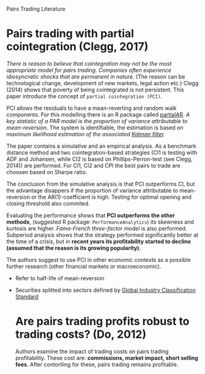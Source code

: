 Pairs Trading Literature

# Pairs trading with partial cointegration (Clegg, 2017)

*There is reason to believe that cointegration may not be the most appropriate model for pairs trading.* *Companies often experience idiosyncratic shocks that are permanent in nature.* (The reason can be technological change, development of new markets, legal action etc.) Clegg (2014) shows that poverty of being cointegrated is not persistent. This paper introduce the concept of `partial cointegration (PCI)`.

PCI allows the residuals to have a mean-reverting and random walk components. For this modelling there is an R package called [partialAR](https://cran.r-project.org/web/packages/partialAR/index.html). *A key statistic of a PAR model is the proportion of variance attributable to mean-reversion.* The system is identifiable, the estimation is based on *maximum likelihood estimation of the associated [Kalman filter](https://hu.wikipedia.org/wiki/K%C3%A1lm%C3%A1n-sz%C5%B1r%C5%91).* 

The paper contains a simulative and an empirical analysis. As a benchmark distance method and two cointegration-based strategies (CI1 is testing with ADF and Johansen, while CI2 is based on Phillips-Perron-test (see Clegg, 2014)) are performed. For CI1, CI2 and CPI the best pairs to trade are choosen based on Sharpe ratio.

The conclusion from the simulative analysis is that PCI outperforms CI, but the advantage disappers if the proportion of variance attributable to mean-reversion or the AR(1)-coefficient is high. Testing for optimal opening and closing threshold also commited.

Evaluating the performance shows that **PCI outperforms the other methods**, (suggested R package: `PerformanceAnalytics`) its skewness and kurtosis are higher. *Fama-French three-factor model* is also performed. Subperiod analysis shows that the strategy performed significantly better at the time of a crisis, but in **recent years its profitability started to decline (assumed that the reason is its growing popularity)**.

The authors suggest to use PCI in other economic contexts as a possible further research (other financial markets or macroeconomic). 

- Refer to half-life of mean-reversion

- Securities splitted into sectors defined by [Global Industry Classification Standard](https://www.msci.com/gics)

  # Are pairs trading profits robust to trading costs? (Do, 2012)

  Authors examine the impact of trading costs on pairs trading profitability. These cost are: **commissions, market impact, short selling fees**. After contorlling for these, pairs trading remains profitable.


